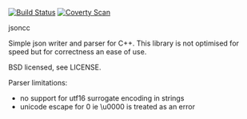 [![Build Status](https://travis-ci.org/afett/jsoncc.svg?branch=master)](https://travis-ci.org/afett/jsoncc)
[![Coverty Scan](https://scan.coverity.com/projects/4527/badge.svg)](https://scan.coverity.com/projects/4527)

jsoncc

Simple json writer and parser for C++. This library is not optimised for speed
but for correctness an ease of use.

BSD licensed, see LICENSE.

Parser limitations:
 * no support for utf16 surrogate encoding in strings
 * unicode escape for 0 ie \u0000 is treated as an error

